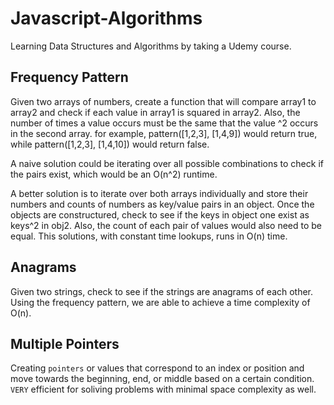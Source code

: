 # Javascript-Algorithms

Learning Data Structures and Algorithms by taking a Udemy course.

## Frequency Pattern
Given two arrays of numbers, create a function that will compare array1 to array2 and check if each value in array1 is squared in array2.
Also, the number of times a value occurs must be the same that the value ^2 occurs in the second array. for example, pattern([1,2,3], [1,4,9]) would return true, while pattern([1,2,3], [1,4,10]) would return false.

A naive solution could be iterating over all possible combinations to check if the pairs exist, which would be an O(n^2) runtime.

A better solution is to iterate over both arrays individually and store their numbers and counts of numbers as key/value pairs in an object. Once the objects are constructured, check to see if the keys in object one exist as keys^2 in obj2. Also, the count of each pair of values would also need to be equal.  This solutions, with constant time lookups, runs in O(n) time.

## Anagrams
Given two strings, check to see if the strings are anagrams of each other.  Using the frequency pattern, we are able to achieve a time complexity of O(n).

## Multiple Pointers
Creating `pointers` or values that correspond to an index or position and move towards the beginning, end, or middle based on a certain condition. `VERY` efficient for soliving problems with minimal space complexity as well.
